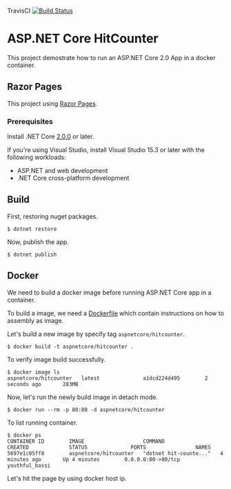 TravisCI [![Build Status](https://travis-ci.org/melvinlee/aspnetcore2.0-docker.svg?branch=master)](https://travis-ci.org/melvinlee/aspnetcore2.0-docker)

# ASP.NET Core HitCounter

This project demostrate how to run an ASP.NET Core 2.0 App in a docker container.

## Razor Pages

This project using [Razor Pages](https://docs.microsoft.com/en-us/aspnet/core/mvc/razor-pages/?tabs=visual-studio).

### Prerequisites

Install .NET Core [2.0.0](https://dot.net/core) or later.

If you're using Visual Studio, install Visual Studio 15.3 or later with the following workloads:

- ASP.NET and web development
- .NET Core cross-platform development

## Build

First, restoring nuget packages.

	$ dotnet restore

Now, publish the app.

	$ dotnet publish

## Docker

We need to build a docker image before running ASP.NET Core app in a container. 

To build a image, we need a [Dockerfile](https://docs.docker.com/engine/reference/builder/) which contain instructions on how to assembly as image.

Let's build a new image by specify tag `aspnetcore/hitcounter`.

	$ docker build -t aspnetcore/hitcounter .

To verify image build successfully.

	$ docker image ls
	aspnetcore/hitcounter   latest              a1dcd224d495        2 seconds ago       283MB

Now, let's run the newly build image in detach mode.

	$ docker run --rm -p 80:80 -d aspnetcore/hitcounter 

To list running container.

	$ docker ps
	CONTAINER ID        IMAGE                   COMMAND                  CREATED             STATUS              PORTS                NAMES
	5697e1c05ff8        aspnetcore/hitcounter   "dotnet hit-counte..."   4 minutes ago       Up 4 minutes        0.0.0.0:80->80/tcp   youthful_bassi

Let's hit the page by using docker host ip.